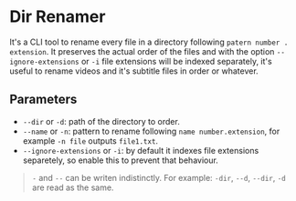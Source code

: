# Dir Renamer

It's a CLI tool to rename every file in a directory following `patern number . extension`. It preserves the actual order of the files and with the option `--ignore-extensions` or `-i` file extensions will be indexed separately, it's useful to rename videos and it's subtitle files in order or whatever.

## Parameters

- `--dir` or `-d`: path of the directory to order.
- `--name` or `-n`: pattern to rename following `name number.extension`, for example `-n file` outputs `file1.txt`.
- `--ignore-extensions` or `-i`: by default it indexes file extensions separetely, so enable this to prevent that behaviour.

> `-` and `--` can be writen indistinctly. For example: `-dir`, `--d`, `--dir`, `-d` are read as the same.
